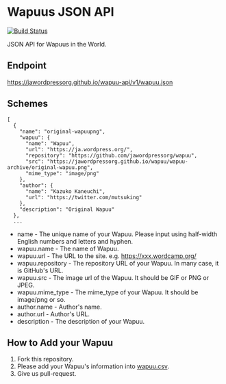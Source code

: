 # Wapuus JSON API
[![Build Status](https://travis-ci.org/jawordpressorg/wapuu-api.svg?branch=master)](https://travis-ci.org/jawordpressorg/wapuu-api)

JSON API for Wapuus in the World.

## Endpoint

https://jawordpressorg.github.io/wapuu-api/v1/wapuu.json

## Schemes

```
[
  {
    "name": "original-wapuupng",
    "wapuu": {
      "name": "Wapuu",
      "url": "https://ja.wordpress.org/",
      "repository": "https://github.com/jawordpressorg/wapuu",
      "src": "https://jawordpressorg.github.io/wapuu/wapuu-archive/original-wapuu.png",
      "mime_type": "image/png"
    },
    "author": {
      "name": "Kazuko Kaneuchi",
      "url": "https://twitter.com/mutsuking"
    },
    "description": "Original Wapuu"
  },
  ...
```

* name - The unique name of your Wapuu. Please input using half-width English numbers and letters and hyphen.
* wapuu.name - The name of Wapuu.
* wapuu.url - The URL to the site. e.g. https://xxx.wordcamp.org/
* wapuu.repository - The repository URL of your Wapuu. In many case, it is GitHub's URL.
* wapuu.src - The image url of the Wapuu. It should be GIF or PNG or JPEG.
* wapuu.mime_type - The mime_type of your Wapuu. It should be image/png or so.
* author.name - Author's name.
* author.url - Author's URL.
* description - The description of your Wapuu.

## How to Add your Wapuu

1. Fork this repository.
2. Please add your Wapuu's information into [wapuu.csv](https://github.com/jawordpressorg/wapuu-api/blob/master/wapuu.csv).
3. Give us pull-request.
